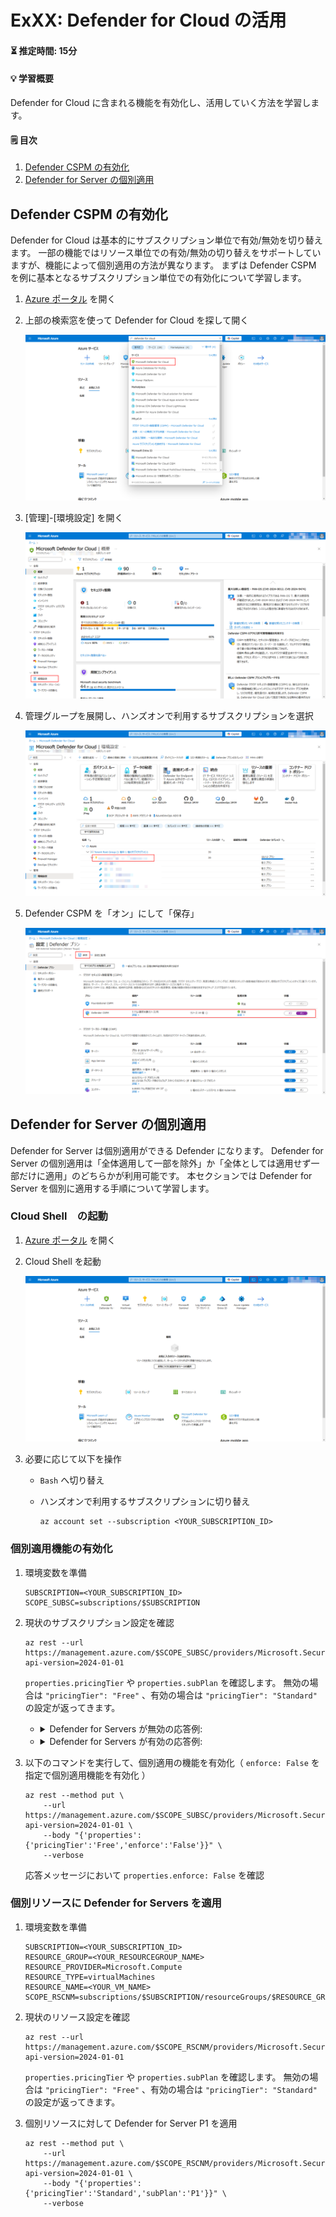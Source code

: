 # ExXX: Defender for Cloud の活用

#### ⏳ 推定時間: 15分

#### 💡 学習概要

Defender for Cloud に含まれる機能を有効化し、活用していく方法を学習します。

#### 🗒️ 目次

1. [Defender CSPM の有効化](#defender-cspm-の有効化)
1. [Defender for Server の個別適用](#defender-for-server-の個別適用)


## Defender CSPM の有効化

Defender for Cloud は基本的にサブスクリプション単位で有効/無効を切り替えます。
一部の機能ではリソース単位での有効/無効の切り替えをサポートしていますが、機能によって個別適用の方法が異なります。
まずは Defender CSPM を例に基本となるサブスクリプション単位での有効化について学習します。

1. [Azure ポータル](https://portal.azure.com/) を開く

1. 上部の検索窓を使って Defender for Cloud を探して開く

    ![](../images/ex03/001-cspm.png)

1. [管理]-[環境設定] を開く

    ![](../images/ex03/002-cspm.png)

1. 管理グループを展開し、ハンズオンで利用するサブスクリプションを選択

    ![](../images/ex03/003-cspm.png)

1. Defender CSPM を「オン」にして「保存」

    ![](../images/ex03/004-cspm.png)



## Defender for Server の個別適用

Defender for Server は個別適用ができる Defender になります。
Defender for Server の個別適用は「全体適用して一部を除外」か「全体としては適用せず一部だけに適用」のどちらかが利用可能です。
本セクションでは Defender for Server を個別に適用する手順について学習します。

### Cloud Shell　の起動

1. [Azure ポータル](https://portal.azure.com/) を開く

1. Cloud Shell を起動

    ![](../images/ex03/101-servers.png)

1. 必要に応じて以下を操作

    - `Bash` へ切り替え
    - ハンズオンで利用するサブスクリプションに切り替え

        ```
        az account set --subscription <YOUR_SUBSCRIPTION_ID>
        ```

### 個別適用機能の有効化

1. 環境変数を準備

    ```
    SUBSCRIPTION=<YOUR_SUBSCRIPTION_ID>
    SCOPE_SUBSC=subscriptions/$SUBSCRIPTION
    ```

1. 現状のサブスクリプション設定を確認

    ```
    az rest --url https://management.azure.com/$SCOPE_SUBSC/providers/Microsoft.Security/pricings/VirtualMachines?api-version=2024-01-01 
    ```

    `properties.pricingTier` や `properties.subPlan` を確認します。
    無効の場合は `"pricingTier": "Free"` 、有効の場合は `"pricingTier": "Standard"` の設定が返ってきます。

    - <details>
        <summary>Defender for Servers が無効の応答例: </summary>

        ```
        {
            "id": "/subscriptions/xxxxxxxx-xxxx-xxxx-xxxx-xxxxxxxxxxxx/providers/Microsoft.Security/pricings/VirtualMachines",
            "name": "VirtualMachines",
            "properties": {
                "freeTrialRemainingTime": "PT0S",
                "pricingTier": "Free",
                "resourcesCoverageStatus": "NotCovered"
            },
            "type": "Microsoft.Security/pricings"
        }
        ```

        </details>

    - <details>
        <summary>Defender for Servers が有効の応答例:</summary>

        ```
        {
            "id": "/subscriptions/xxxxxxxx-xxxx-xxxx-xxxx-xxxxxxxxxxxx/providers/Microsoft.Security/pricings/VirtualMachines",
            "name": "VirtualMachines",
            "properties": {
                "enablementTime": "2025-01-04T00:05:39.7654082Z",
                ... (省略) ...
                "freeTrialRemainingTime": "PT0S",
                "pricingTier": "Standard",
                "resourcesCoverageStatus": "FullyCovered",
                "subPlan": "P2"
            },
            "type": "Microsoft.Security/pricings"
        }
        ```

        </details>

1. 以下のコマンドを実行して、個別適用の機能を有効化（ `enforce: False`  を指定で個別適用機能を有効化 ）

    ```
    az rest --method put \
        --url https://management.azure.com/$SCOPE_SUBSC/providers/Microsoft.Security/pricings/VirtualMachines?api-version=2024-01-01 \
        --body "{'properties':{'pricingTier':'Free','enforce':'False'}}" \
        --verbose
    ```

    応答メッセージにおいて `properties.enforce: False` を確認

### 個別リソースに Defender for Servers を適用

1. 環境変数を準備

    ```
    SUBSCRIPTION=<YOUR_SUBSCRIPTION_ID>
    RESOURCE_GROUP=<YOUR_RESOURCEGROUP_NAME>
    RESOURCE_PROVIDER=Microsoft.Compute 
    RESOURCE_TYPE=virtualMachines 
    RESOURCE_NAME=<YOUR_VM_NAME>
    SCOPE_RSCNM=subscriptions/$SUBSCRIPTION/resourceGroups/$RESOURCE_GROUP/providers/$RESOURCE_PROVIDER/$RESOURCE_TYPE/$RESOURCE_NAME
    ```

1. 現状のリソース設定を確認

    ```
    az rest --url https://management.azure.com/$SCOPE_RSCNM/providers/Microsoft.Security/pricings/VirtualMachines?api-version=2024-01-01 
    ```

    `properties.pricingTier` や `properties.subPlan` を確認します。
    無効の場合は `"pricingTier": "Free"` 、有効の場合は `"pricingTier": "Standard"` の設定が返ってきます。

1. 個別リソースに対して Defender for Server P1 を適用

    ```
    az rest --method put \
        --url https://management.azure.com/$SCOPE_RSCNM/providers/Microsoft.Security/pricings/VirtualMachines?api-version=2024-01-01 \
        --body "{'properties':{'pricingTier':'Standard','subPlan':'P1'}}" \
        --verbose 
    ```